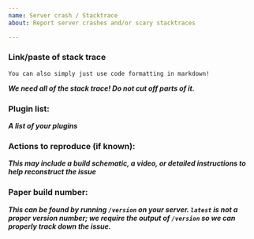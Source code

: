```yaml
---
name: Server crash / Stacktrace
about: Report server crashes and/or scary stacktraces

---
```


### Link/paste of stack trace

    You can also simply just use code formatting in markdown!

___We need all of the stack trace! Do not cut off parts of it.___

### Plugin list:
___A list of your plugins___

### Actions to reproduce (if known):
___This may include a build schematic, a video, or detailed instructions to help reconstruct the issue___

### Paper build number:
___This can be found by running `/version` on your server. `latest` is not a proper version number; we require the output of `/version` so we can properly track down the issue.___
